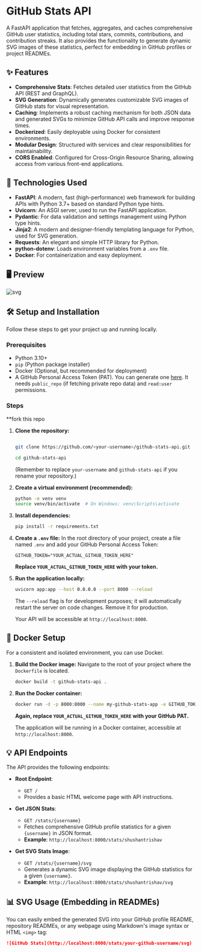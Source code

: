 # GitHub Stats API

A FastAPI application that fetches, aggregates, and caches comprehensive GitHub user statistics, including total stars, commits, contributions, and contribution streaks. It also provides the functionality to generate dynamic SVG images of these statistics, perfect for embedding in GitHub profiles or project READMEs.

## ✨ Features

* **Comprehensive Stats**: Fetches detailed user statistics from the GitHub API (REST and GraphQL).
* **SVG Generation**: Dynamically generates customizable SVG images of GitHub stats for visual representation.
* **Caching**: Implements a robust caching mechanism for both JSON data and generated SVGs to minimize GitHub API calls and improve response times.
* **Dockerized**: Easily deployable using Docker for consistent environments.
* **Modular Design**: Structured with services and clear responsibilities for maintainability.
* **CORS Enabled**: Configured for Cross-Origin Resource Sharing, allowing access from various front-end applications.

## 🚀 Technologies Used

* **FastAPI**: A modern, fast (high-performance) web framework for building APIs with Python 3.7+ based on standard Python type hints.
* **Uvicorn**: An ASGI server, used to run the FastAPI application.
* **Pydantic**: For data validation and settings management using Python type hints.
* **Jinja2**: A modern and designer-friendly templating language for Python, used for SVG generation.
* **Requests**: An elegant and simple HTTP library for Python.
* **python-dotenv**: Loads environment variables from a `.env` file.
* **Docker**: For containerization and easy deployment.

## 🖥️ Preview
![svg](https://github-stats-generator.onrender.com/stats/shushantrishav/svg/)

## 🛠️ Setup and Installation

Follow these steps to get your project up and running locally.

### Prerequisites

* Python 3.10+
* `pip` (Python package installer)
* Docker (Optional, but recommended for deployment)
* A GitHub Personal Access Token (PAT). You can generate one [here](https://github.com/settings/tokens). It needs `public_repo` (if fetching private repo data) and `read:user` permissions.

### Steps
**fork this repo
1.  **Clone the repository:**
    ```bash

    git clone https://github.com/<your-username>/github-stats-api.git

    cd github-stats-api
    ```
    (Remember to replace `your-username` and `github-stats-api` if you rename your repository.)

2.  **Create a virtual environment (recommended):**
    ```bash
    python -m venv venv
    source venv/bin/activate  # On Windows: venv\Scripts\activate
    ```

3.  **Install dependencies:**
    ```bash
    pip install -r requirements.txt
    ```

4.  **Create a `.env` file:**
    In the root directory of your project, create a file named `.env` and add your GitHub Personal Access Token:
    ```dotenv
    GITHUB_TOKEN="YOUR_ACTUAL_GITHUB_TOKEN_HERE"
    ```
    **Replace `YOUR_ACTUAL_GITHUB_TOKEN_HERE` with your token.**

5.  **Run the application locally:**
    ```bash
    uvicorn app:app --host 0.0.0.0 --port 8000 --reload
    ```
    The `--reload` flag is for development purposes; it will automatically restart the server on code changes. Remove it for production.

    Your API will be accessible at `http://localhost:8000`.

## 🐳 Docker Setup

For a consistent and isolated environment, you can use Docker.

1.  **Build the Docker image:**
    Navigate to the root of your project where the `Dockerfile` is located.
    ```bash
    docker build -t github-stats-api .
    ```

2.  **Run the Docker container:**
    ```bash
    docker run -d -p 8000:8000 --name my-github-stats-app -e GITHUB_TOKEN="YOUR_ACTUAL_GITHUB_TOKEN_HERE" github-stats-api
    ```
    **Again, replace `YOUR_ACTUAL_GITHUB_TOKEN_HERE` with your GitHub PAT.**

    The application will be running in a Docker container, accessible at `http://localhost:8000`.

## 💡 API Endpoints

The API provides the following endpoints:

* **Root Endpoint**:
    * `GET /`
    * Provides a basic HTML welcome page with API instructions.

* **Get JSON Stats**:
    * `GET /stats/{username}`
    * Fetches comprehensive GitHub profile statistics for a given `{username}` in JSON format.
    * **Example**: `http://localhost:8000/stats/shushantrishav`

* **Get SVG Stats Image**:
    * `GET /stats/{username}/svg`
    * Generates a dynamic SVG image displaying the GitHub statistics for a given `{username}`.
    * **Example**: `http://localhost:8000/stats/shushantrishav/svg`

## 📊 SVG Usage (Embedding in READMEs)

You can easily embed the generated SVG into your GitHub profile README, repository READMEs, or any webpage using Markdown's image syntax or HTML `<img>` tag:

```markdown
![GitHub Stats](http://localhost:8000/stats/your-github-username/svg)
```
